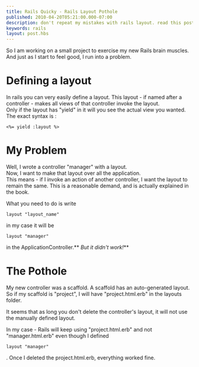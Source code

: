 ```yaml
---
title: Rails Quicky - Rails Layout Pothole
published: 2010-04-20T05:21:00.000-07:00
description: don't repeat my mistakes with rails layout. read this post.
keywords: rails
layout: post.hbs
---
```



So I am working on a small project to exercise my new Rails brain muscles. And just as I start to feel good, I run into a problem.  

# Defining a layout

In rails you can very easily define a layout. This layout - if named after a controller - makes all views of that controller invoke the layout.  
Only if the layout has "yield" in it will you see the actual view you wanted.  
The exact syntax is :  

```
<%= yield :layout %>
```

# My Problem

Well, I wrote a controller "manager" with a layout.  
Now, I want to make that layout over all the application.  
This means - if I invoke an action of another controller, I want the layout to remain the same. This is a reasonable demand, and is actually explained in the book.  

What you need to do is write  

```
layout "layout_name"
```

in my case it will be  

```
layout "manager"
```

in the ApplicationController.** _But it didn't work!_**  

# The Pothole

My new controller was a scaffold. A scaffold has an auto-generated layout.  
So if my scaffold is "project", I will have "project.html.erb" in the layouts folder.  

It seems that as long you don't delete the controller's layout, it will not use the manually defined layout.  

In my case - Rails will keep using "project.html.erb" and not "manager.html.erb" even though I defined

```
layout "manager"
```

. Once I deleted the project.html.erb, everything worked fine.